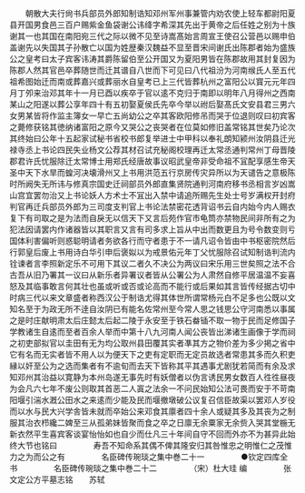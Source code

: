 <!-- { "loadSidebar": true } -->
　　朝散大夫行尙书兵部员外郎知制诰知邓州军州事兼管内劝农使上轻车都尉阳夏县开国男食邑三百户赐紫金鱼袋谢公讳绛字希深其先出于黄帝之后任姓之别为十族谢其一也其国在南阳宛三代之际以微不见至诗嵩髙始言周宣王使召公营邑以赐申伯盖谢先以失国其子孙散亡以国为姓歴秦汉魏益不显至晋宋间谢氏出陈郡者始为盛族公之皇考曰太子宾客讳涛其爵陈留伯至公开国又为夏阳男皆在陈郡故用其封复因为陈郡人然其官邑卒葬随世而迁其谱自八世而下可见曰八代祖汾为河南缑氏人至五代祖希图始迁而南或葬嘉兴或葬丽水自皇考已上三代皆葬杭州之富阳公以寳元元年四月丁夘来治邓其年十一月已酉以疾卒于官以逺不克归于南即以明年八月得州之西南某山之阳遂以葬公享年四十有五初娶夏侯氏先卒今举以祔后娶髙氏文安县君三男六女男某皆将作监主簿女一早亡五尚幼公之卒其客欧阳修吊而哭于位退则叹曰初宾客之薨修获铭其徳纳诸富阳之原今又哭公之丧哭者在位莫如修旧盖常铭其世矣乃论次其终始曰公年十五起家试秘书省校书郎复举进士中甲科以奉礼朗知颍州汝阴县迁光禄寺丞上书论四民失业杨文公荐其材召试充秘阁校理再迁太常丞通判常州丁母晋陵郡君许氏忧服除迁太常博士用郑氏经唐故事议昭武皇帝非受命祖不冝配享感生帝天圣中天下水旱而蝗河决壊滑州又上书用洪范五行京房传灾异所以为天谴告之意极陈时所阙失无所讳与修真宗国史迁祠部员外郎直集贤院通判河南府移书丞相言岁凶嵩山宫宜罢勿治又上书论妖人方术士不冝出入禁中请追所赐先生处士号岁满权开封府判官再迁兵部员外郎为三司度支判官上书论法禁密花透背诏书云自内始今内人赐衣复下有司取之是为法而自戾无以信天下又言后苑作官市龟筒亦禁物民间非所有之为犯法因请罢内作诸器皆以其职言又言有司多求上旨从中出而数更且为号令数变则亏国体利害偏听则惑聪明请者务欲各行而守者患于不一请凡诏令皆由中书枢密院然后行郭皇后废上书用诗白华引申后褒姒以为戒景佑元年丁父忧服除召试知制诰判流内铨谏者言李照新定乐不可用下其议二者久不决公为两议曰宋乐用三世矣照之法不合古吾从旧乃署其一议曰从新乐者异署议者皆从公署公为人肃然自修平居温温不妄喜怒及其临事敢言何其壮也虽或听或否或论高而不能行或后果如其言皆传经据古切中时病三代以来文章盛者称西汉公于制诰尤得其体世所谓常杨元白不足多也公既以文知名至于为政无所不逹自汝阴已有能名佐常州至今常人思之钱思公守河南悉以事属之是时庄献明肃太后庄懿太后起二陵于永安至于铁石畚锸不取一物于民而足修国子学教诸生自逺而至者百余人举而中第十八九河南人闻公丧皆出涕诸生画像于学而祠之初吏部拟官以圭田有无为均公取州县田覆其实者凖其方之物价差为多少掲之省中它有名而无实者皆不用人以为便天下之吏有定职而无定员故选者常患其多而久积吏縁以奸至公为之选而集者有不逾旬而去天下皆称其平其遇事尤剧犹若简而有余及求知邓州其治益以寛静为本州岛遂无事先时有妖僧者以伪言诱民男女数百人徃徃昼夜为会凡六七年不废公则取其首恶二人寘之法余一不问民始知公法可畏而安于不苛南阳堰引湍水漑公田水之来逺而少能及民而堰撤墩破公议复召信臣故渠以罢邓人岁役而以水与民大兴学舎皆未就而卒始公来邓食其廪者四十余人或疑其多及其丧为之制服其治衣栉纔二婢至三从孤弟妹皆聚而食之卒之日廪无余粟家无余赀入哭其堂椸无新衣然平生喜宾客谈宴怡怡如也自少而仕凡三十年间自守不回而外亦不为甚异此始终大节也铭曰
　　
　　寿吾不知命系其偶不俾其隆安归其咎惟忠之明惟仁之茂惟力之为而公之有
　　
　　名臣碑传琬琰之集中巻二十一
　　
　　●钦定四库全书
　　
　　名臣碑传琬琰之集中巻二十二
　　
　　（宋）杜大珪 编
　　
　　张文定公方平墓志铭　　苏轼
　　
